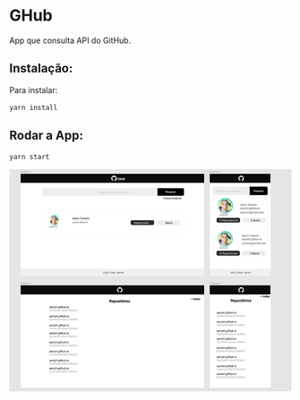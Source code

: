 # GHub

App que consulta API do GitHub.

## Instalação:
Para instalar:

```bash
yarn install

```

## Rodar a App:

```bash
yarn start

```
![Layout App](https://github.com/aeciotr/ghub/blob/main/public/layout.png)
